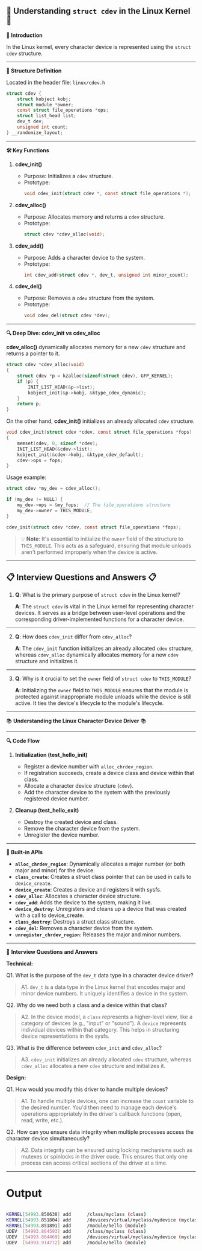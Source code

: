 
📘 **Understanding `struct cdev` in the Linux Kernel** 📘
---

**📌 Introduction**

In the Linux kernel, every character device is represented using the `struct cdev` structure. 

---

**📄 Structure Definition**

Located in the header file: `linux/cdev.h`

```c
struct cdev {
    struct kobject kobj;
    struct module *owner;
    const struct file_operations *ops;
    struct list_head list;
    dev_t dev;
    unsigned int count;
} __randomize_layout;
```

---

**🛠 Key Functions**

1. **cdev_init()**
   - Purpose: Initializes a `cdev` structure.
   - Prototype:
     ```c
     void cdev_init(struct cdev *, const struct file_operations *);
     ```

2. **cdev_alloc()**
   - Purpose: Allocates memory and returns a `cdev` structure.
   - Prototype:
     ```c
     struct cdev *cdev_alloc(void);
     ```

3. **cdev_add()**
   - Purpose: Adds a character device to the system.
   - Prototype:
     ```c
     int cdev_add(struct cdev *, dev_t, unsigned int minor_count);
     ```

4. **cdev_del()**
   - Purpose: Removes a `cdev` structure from the system.
   - Prototype:
     ```c
     void cdev_del(struct cdev *dev);
     ```

---

**🔍 Deep Dive: cdev_init vs cdev_alloc**

**cdev_alloc()** dynamically allocates memory for a new `cdev` structure and returns a pointer to it.

```c
struct cdev *cdev_alloc(void)
{
    struct cdev *p = kzalloc(sizeof(struct cdev), GFP_KERNEL);
    if (p) {
        INIT_LIST_HEAD(&p->list);
        kobject_init(&p->kobj, &ktype_cdev_dynamic);
    }
    return p;
}
```

On the other hand, **cdev_init()** initializes an already allocated `cdev` structure.

```c
void cdev_init(struct cdev *cdev, const struct file_operations *fops)
{
    memset(cdev, 0, sizeof *cdev);
    INIT_LIST_HEAD(&cdev->list);
    kobject_init(&cdev->kobj, &ktype_cdev_default);
    cdev->ops = fops;
}
```

Usage example:
```c
struct cdev *my_dev = cdev_alloc();

if (my_dev != NULL) {
    my_dev->ops = &my_fops;  // The file_operations structure
    my_dev->owner = THIS_MODULE;
}

cdev_init(struct cdev *cdev, const struct file_operations *fops);
```

> 💡 **Note**: It's essential to initialize the `owner` field of the structure to `THIS_MODULE`. This acts as a safeguard, ensuring that module unloads aren't performed improperly when the device is active.

---

📋 **Interview Questions and Answers** 📋
---

1. **Q**: What is the primary purpose of `struct cdev` in the Linux kernel?
   
   **A**: The `struct cdev` is vital in the Linux kernel for representing character devices. It serves as a bridge between user-level operations and the corresponding driver-implemented functions for a character device.

---

2. **Q**: How does `cdev_init` differ from `cdev_alloc`?

   **A**: The `cdev_init` function initializes an already allocated `cdev` structure, whereas `cdev_alloc` dynamically allocates memory for a new `cdev` structure and initializes it.

---

3. **Q**: Why is it crucial to set the `owner` field of `struct cdev` to `THIS_MODULE`?

   **A**: Initializing the `owner` field to `THIS_MODULE` ensures that the module is protected against inappropriate module unloads while the device is still active. It ties the device's lifecycle to the module's lifecycle.

---

📚 **Understanding the Linux Character Device Driver** 📚

---

**🔍 Code Flow**

1. **Initialization (test_hello_init)**
    - Register a device number with `alloc_chrdev_region`.
    - If registration succeeds, create a device class and device within that class.
    - Allocate a character device structure (`cdev`).
    - Add the character device to the system with the previously registered device number.

2. **Cleanup (test_hello_exit)**
    - Destroy the created device and class.
    - Remove the character device from the system.
    - Unregister the device number.

---

**🔧 Built-in APIs**

- **`alloc_chrdev_region`**: Dynamically allocates a major number (or both major and minor) for the device.
- **`class_create`**: Creates a struct class pointer that can be used in calls to `device_create`.
- **`device_create`**: Creates a device and registers it with sysfs.
- **`cdev_alloc`**: Allocates a character device structure.
- **`cdev_add`**: Adds the device to the system, making it live.
- **`device_destroy`**: Unregisters and cleans up a device that was created with a call to device_create.
- **`class_destroy`**: Destroys a struct class structure.
- **`cdev_del`**: Removes a character device from the system.
- **`unregister_chrdev_region`**: Releases the major and minor numbers.

---

📝 **Interview Questions and Answers**

**Technical:**

Q1. What is the purpose of the `dev_t` data type in a character device driver?
> A1. `dev_t` is a data type in the Linux kernel that encodes major and minor device numbers. It uniquely identifies a device in the system.

Q2. Why do we need both a class and a device within that class?
> A2. In the device model, a `class` represents a higher-level view, like a category of devices (e.g., "input" or "sound"). A `device` represents individual devices within that category. This helps in structuring device representations in the sysfs.

Q3. What is the difference between `cdev_init` and `cdev_alloc`?
> A3. `cdev_init` initializes an already allocated `cdev` structure, whereas `cdev_alloc` allocates a new `cdev` structure and initializes it.

**Design:**

Q1. How would you modify this driver to handle multiple devices?
> A1. To handle multiple devices, one can increase the `count` variable to the desired number. You'd then need to manage each device's operations appropriately in the driver's callback functions (open, read, write, etc.).

Q2. How can you ensure data integrity when multiple processes access the character device simultaneously?
> A2. Data integrity can be ensured using locking mechanisms such as mutexes or spinlocks in the driver code. This ensures that only one process can access critical sections of the driver at a time.

---

# Output 

```bash

KERNEL[54993.850630] add      /class/myclass (class)
KERNEL[54993.851804] add      /devices/virtual/myclass/mydevice (myclass)
KERNEL[54993.851891] add      /module/hello (module)
UDEV  [54993.864593] add      /class/myclass (class)
UDEV  [54993.884469] add      /devices/virtual/myclass/mydevice (myclass)
UDEV  [54993.914772] add      /module/hello (module)


```